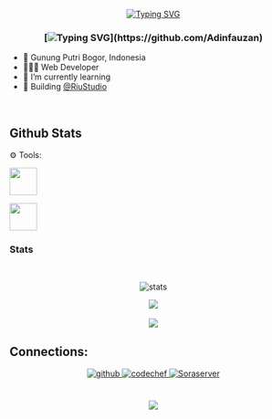 <div align="center">
<!-- <img src="https://adinfauzan.github.io/static/images/greetings.gif" align="center" style="width: 30%" /> -->
  
  
  [![Typing SVG](https://readme-typing-svg.herokuapp.com?font=Fira+Code&pause=1000&color=F7E800FD&center=true&width=435&lines=%3C%F0%9F%91%8B+Hello%2C+World!+%2F+%3E;%3C%F0%9F%91%8B+Halo%2C+Dunia!+%2F+%3E;%3C%F0%9F%91%8B+Suki%2C+Desu!+%2F+%3E;%3C%F0%9F%91%8B+Negara%2C+Indonesia!+%2F+%3E)](https://github.com/Adinfauzan)
  
</div>  


### <div align="center">[![Typing SVG](https://readme-typing-svg.herokuapp.com?font=roboto&color=%23F7C51D&size=18&vCenter=true&height=16&lines=👋+Hey+there,+I'm+Adin+Fauzan.;💻+A+self+taught+programmer,+student.;👨🏻‍💻+Web+Developer.)](https://github.com/Adinfauzan)
  
- 🏫 Gunung Putri Bogor, Indonesia
- 👨🏻‍💻 Web Developer
- 🌱 I’m currently learning
- 🏢 Building [@RiuStudio](https://github.com/RiuStudio)
</div>

<br/>  

## Github Stats

⚙ Tools:
 <!-- Tool: VSC -->
 <a href="https://code.visualstudio.com/" target="_blank"> <img src="https://upload.wikimedia.org/wikipedia/commons/thumb/9/9a/Visual_Studio_Code_1.35_icon.svg/113px-Visual_Studio_Code_1.35_icon.svg.png" width="48" height="48"/> </a>

<!-- Tool: Ts -->
<a href= "https://www.typescriptlang.org/" target="_blank"> <img src="https://upload.wikimedia.org/wikipedia/commons/4/4c/Typescript_logo_2020.svg" width="48" height="48"/> </a>

<!-- Tool: Next.js -->
 
### Stats

<br/>
<p align="center">
<a><img alt="stats" src="https://github-readme-streak-stats.herokuapp.com/?user=Adinfauzan&theme=tokyonight" /></a>
<br/>

<div align="center">
<img src="https://github-readme-stats.vercel.app/api?username=Adinfauzan&theme=tokyonight&show_icons=true&count_private=true&hide_border=true" align="center" /></div>
<br/>

<div align="center"><img src="https://github-readme-stats.vercel.app/api/top-langs/?username=Adinfauzan&hide_border=true&layout=compact&theme=tokyonight" align="center" /></div>

## Connections:

<div align="center">
	
<a href="https://github.com/Adinfauzan" target="_blank">
<img src=https://img.shields.io/badge/github-%2324292e.svg?&style=for-the-badge&logo=github&logoColor=white alt=github style="margin-bottom: 5px;" />
</a>  

<a href="https://www.codechef.com/users/adinfauzan" target="_blank">
<img src=https://img.shields.io/badge/CodeChef-%23000000.svg?&style=for-the-badge&logo=codechef&logoColor=white alt=codechef style="margin-bottom: 5px;" />
</a>

<a href="https://discadia.com/Soraa" target="_blank">
<img src=https://img.shields.io/discord/1116971049045729302?&style=for-the-badge&logo=discord&logoColor=white
alt=Soraserver style="margin-bottom: 5px;"/>
</a>

</div>  
<br>

<br/>
<div align="center">
<img src="https://komarev.com/ghpvc/?username=Adinfauzan&&style=flat-square" align="center"/>
</div>
